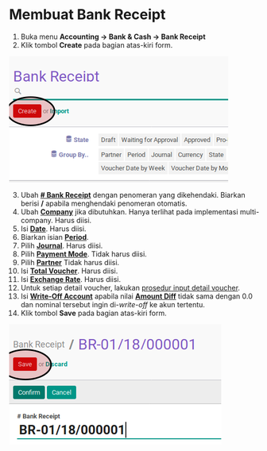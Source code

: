 # Membuat Bank Receipt

1. Buka menu **Accounting -> Bank & Cash -> Bank Receipt**
2. Klik tombol **Create** pada bagian atas-kiri form.

![](../../img/bank-receipt/tombol-create.png)

3. Ubah **[# Bank Receipt](./penjelasan.md#field-name)** dengan penomeran yang dikehendaki. Biarkan berisi **/**
apabila menghendaki penomeran otomatis.
4. Ubah **[Company](./penjelasan.md#field-company)** jika dibutuhkan. Hanya terlihat pada implementasi multi-company. Harus diisi.
5. Isi **[Date](./penjelasan.md#field-date)**. Harus diisi.
6. Biarkan isian **[Period](./penjelasan.md#field-period)**.
7. Pilih **[Journal](./penjelasan.md#field-journal)**. Harus diisi.
8. Pilih **[Payment Mode](./penjelasan.md#field-payment-mode)**. Tidak harus diisi.
9. Pilih **[Partner](./penjelasan.md#field-partner)** Tidak harus diisi.
10. Isi **[Total Voucher](./penjelasan.md#field-total-voucher)**. Harus diisi.
11. Isi **[Exchange Rate](./penjelasan.md#field-exchange-rate)**. Harus diisi.
12. Untuk setiap detail voucher, lakukan [prosedur input detail voucher](./membuat-detail.md).
13. <a name="langkah-13">Isi</a> **[Write-Off Account](./penjelasan.md#field-writeoff-account)** apabila nilai **[Amount Diff](./penjelasan.md#field-amount-diff)** tidak sama dengan 0.0 dan nominal tersebut ingin di-*write-off* ke akun tertentu.
14. Klik tombol **Save** pada bagian atas-kiri form.

![](../../img/bank-receipt/tombol-save.png)
